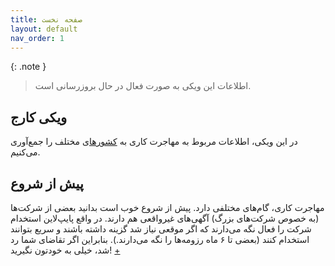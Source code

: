 ```yaml
---
title: صفحه نخست
layout: default
nav_order: 1
---
```


{: .note }
> اطلاعات این ویکی به صورت فعال در حال بروزرسانی است.


## ویکی کارج
در این ویکی، اطلاعات مربوط به مهاجرت کاری به [کشورها](/countries/index.html)ی مختلف را جمع‌آوری می‌کنیم.

## پیش از شروع
مهاجرت کاری، گام‌های مختلفی دارد. پیش از شروع خوب است بدانید بعضی از شرکت‌ها (به خصوص شرکت‌های بزرگ) آگهی‌های غیرواقعی هم دارند. در واقع پایپ‌لاین استخدام شرکت را فعال نگه می‌دارند که اگر موقعی نیاز شد گزینه‌ داشته باشند و سریع بتوانند استخدام کنند (بعضی تا ۶ ماه رزومه‌ها را نگه می‌دارند.). بنابراین اگر تقاضای شما رد شد، خیلی به خودتون نگیرید! <a href="https://twitter.com/alikahaei/status/1647198830000058370" target="_blank">+</a>